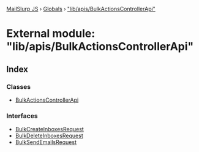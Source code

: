 [MailSlurp JS](../README.md) › [Globals](../globals.md) › ["lib/apis/BulkActionsControllerApi"](_lib_apis_bulkactionscontrollerapi_.md)

# External module: "lib/apis/BulkActionsControllerApi"

## Index

### Classes

* [BulkActionsControllerApi](../classes/_lib_apis_bulkactionscontrollerapi_.bulkactionscontrollerapi.md)

### Interfaces

* [BulkCreateInboxesRequest](../interfaces/_lib_apis_bulkactionscontrollerapi_.bulkcreateinboxesrequest.md)
* [BulkDeleteInboxesRequest](../interfaces/_lib_apis_bulkactionscontrollerapi_.bulkdeleteinboxesrequest.md)
* [BulkSendEmailsRequest](../interfaces/_lib_apis_bulkactionscontrollerapi_.bulksendemailsrequest.md)

